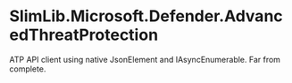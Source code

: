 # SlimLib.Microsoft.Defender.AdvancedThreatProtection

ATP API client using native JsonElement and IAsyncEnumerable. Far from complete.

